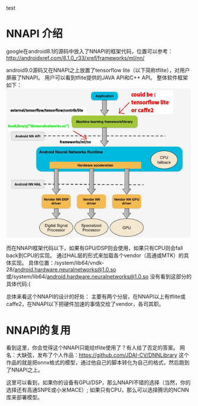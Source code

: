 test

# NNAPI 介绍
google在android8.1的源码中放入了NNAPI的框架代码，位置可以参考：
http://androidxref.com/8.1.0_r33/xref/frameworks/ml/nn/

android9.0源码又在NNAPI之上放置了tensorflow lite（以下简称tflite），对用户屏蔽了NNAPI。
用户可以看到tflite提供的JAVA API和C++ API。
整体软件框架如下：
![tflite + NNAPI + vendor accelerate](https://github.com/frankieGitHub/myAI/blob/master/srcImg/androidNNAPI.jpg)

而在NNAPI框架代码以下，如果有GPU/DSP则会使用，如果只有CPU则会fall back到CPU的实现。
通过HAL层的形式来加载各个vendor（高通或MTK）的具体实现。
具体位置：/system/lib64/vndk-28/android.hardware.neuralnetworks@1.0.so
或/system/lib64/android.hardware.neuralnetworks@1.0.so
没有看到这部分的具体代码:(

总体来看这个NNAPI的设计的好处：
主要有两个分层，在NNAPI以上有tflite或caffe2，在NNAPI以下把硬件加速的事情交给了vendor，各司其职。

# NNAPI的复用
看到这里，你会觉得这个NNAPI只能给tflite使用了？有人给了否定的答案。
网名：大缺弦，发布了个人作品：https://github.com/JDAI-CV/DNNLibrary
这个作品的就是把onnx格式的模型，通过他自己的脚本转化为自己的格式，然后跑到了NNAPI之上。


这里可以看到，如果你的设备有GPU/DSP，那么NNAPI不错的选择（当然，你的选择还有高通SNPE或小米MACE）;
如果只有CPU，那么可以选择腾讯的NCNN库来部署模型。


